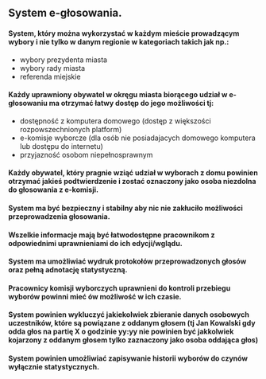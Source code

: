 ﻿## System e-głosowania.
#### System, który można wykorzystać w każdym mieście prowadzącym wybory i nie tylko w danym regionie w kategoriach takich jak np.:
- wybory prezydenta miasta
- wybory rady miasta
- referenda miejskie
#### Każdy uprawniony obywatel w okręgu miasta biorącego udział w e-głosowaniu ma otrzymać łatwy dostęp do jego możliwości tj:
- dostępność z komputera domowego (dostęp z większości rozpowszechnionych platform)
- e-komisje wyborcze (dla osób nie posiadajacych domowego komputera lub dostępu do internetu)
- przyjazność osobom niepełnosprawnym
#### Każdy obywatel, który pragnie wziąć udział w wyborach z domu powinien otrzymać jakieś podtwierdzenie i zostać oznaczony jako osoba niezdolna do głosowania z e-komisji.
#### System ma być bezpieczny i stabilny aby nic nie zakłuciło możliwości przeprowadzenia głosowania.
#### Wszelkie informacje mają być łatwodostępne pracownikom z odpowiednimi uprawnieniami do ich edycji/wglądu.
#### System ma umożliwiać wydruk protokołów przeprowadzonych głosów oraz pełną adnotację statystyczną.
#### Pracownicy komisji wyborczych uprawnieni do kontroli przebiegu wyborów powinni mieć ów możliwość w ich czasie.
#### System powinien wykluczyć jakiekolwiek zbieranie danych osobowych uczestników, które są powiązane z oddanym głosem (tj Jan Kowalski gdy odda głos na partię X o godzinie yy:yy nie powinien być jakkolwiek kojarzony z oddanym głosem tylko zaznaczony jako osoba oddająca głos)
#### System powinien umożliwiać zapisywanie historii wyborów do czynów wyłącznie statystycznych.
